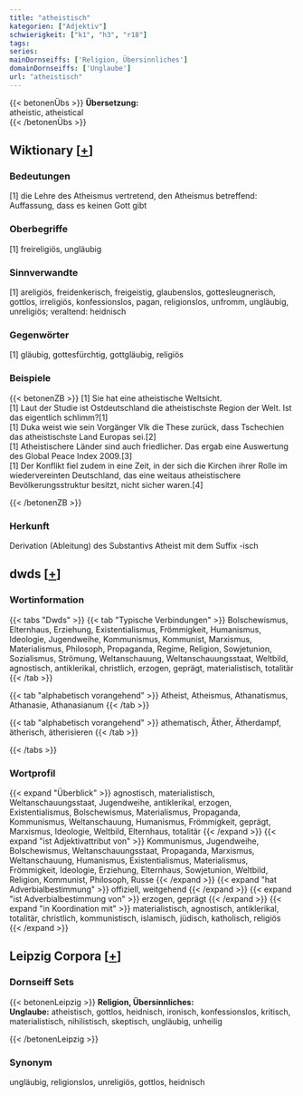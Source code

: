 ```yaml
---
title: "atheistisch"
kategorien: ["Adjektiv"]
schwierigkeit: ["k1", "h3", "r18"]
tags:
series:
mainDornseiffs: ['Religion, Übersinnliches']
domainDornseiffs: ['Unglaube']
url: "atheistisch"
---
```


{{< betonenÜbs >}}
**Übersetzung:**  
atheistic, atheistical  
{{< /betonenÜbs >}}

## Wiktionary [[+](https://de.wiktionary.org/wiki/atheistisch)]

### Bedeutungen
[1] die Lehre des Atheismus vertretend, den Atheismus betreffend: Auffassung, dass es keinen Gott gibt  

### Oberbegriffe
[1] freireligiös, ungläubig  

### Sinnverwandte
[1] areligiös, freidenkerisch, freigeistig, glaubenslos, gottesleugnerisch, gottlos, irreligiös, konfessionslos, pagan, religionslos, unfromm, ungläubig, unreligiös; veraltend: heidnisch  

### Gegenwörter
[1] gläubig, gottesfürchtig, gottgläubig, religiös  

### Beispiele
{{< betonenZB >}}
[1] Sie hat eine atheistische  Weltsicht.  
[1] Laut der Studie ist Ostdeutschland die atheistischste Region der Welt. Ist das eigentlich schlimm?[1]  
[1] Duka weist wie sein Vorgänger Vlk die These zurück, dass Tschechien das atheistischste Land Europas sei.[2]  
[1] Atheistischere Länder sind auch friedlicher. Das ergab eine Auswertung des Global Peace Index 2009.[3]  
[1] Der Konflikt fiel zudem in eine Zeit, in der sich die Kirchen ihrer Rolle im wiedervereinten Deutschland, das eine weitaus atheistischere Bevölkerungsstruktur besitzt, nicht sicher waren.[4]  

{{< /betonenZB >}}
### Herkunft
Derivation (Ableitung) des Substantivs Atheist mit dem Suffix -isch  



## dwds [[+](https://www.dwds.de/wb/atheistisch)]

### Wortinformation
{{< tabs "Dwds" >}}
{{< tab "Typische Verbindungen" >}}
Bolschewismus, Elternhaus, Erziehung, Existentialismus, Frömmigkeit, Humanismus, Ideologie, Jugendweihe, Kommunismus, Kommunist, Marxismus, Materialismus, Philosoph, Propaganda, Regime, Religion, Sowjetunion, Sozialismus, Strömung, Weltanschauung, Weltanschauungsstaat, Weltbild, agnostisch, antiklerikal, christlich, erzogen, geprägt, materialistisch, totalitär
{{< /tab >}}

{{< tab "alphabetisch vorangehend" >}}
Atheist, Atheismus, Athanatismus, Athanasie, Athanasianum
{{< /tab >}}

{{< tab "alphabetisch vorangehend" >}}
athematisch, Äther, Ätherdampf, ätherisch, ätherisieren
{{< /tab >}}

{{< /tabs >}}

### Wortprofil
{{< expand "Überblick" >}} agnostisch, materialistisch, Weltanschauungsstaat, Jugendweihe, antiklerikal, erzogen, Existentialismus, Bolschewismus, Materialismus, Propaganda, Kommunismus, Weltanschauung, Humanismus, Frömmigkeit, geprägt, Marxismus, Ideologie, Weltbild, Elternhaus, totalitär {{< /expand >}}
{{< expand "ist Adjektivattribut von" >}} Kommunismus, Jugendweihe, Bolschewismus, Weltanschauungsstaat, Propaganda, Marxismus, Weltanschauung, Humanismus, Existentialismus, Materialismus, Frömmigkeit, Ideologie, Erziehung, Elternhaus, Sowjetunion, Weltbild, Religion, Kommunist, Philosoph, Russe {{< /expand >}}
{{< expand "hat Adverbialbestimmung" >}} offiziell, weitgehend {{< /expand >}}
{{< expand "ist Adverbialbestimmung von" >}} erzogen, geprägt {{< /expand >}}
{{< expand "in Koordination mit" >}} materialistisch, agnostisch, antiklerikal, totalitär, christlich, kommunistisch, islamisch, jüdisch, katholisch, religiös {{< /expand >}}

## Leipzig Corpora [[+](https://corpora.uni-leipzig.de/en/res?word=atheistisch&corpusId=deu_newscrawl-public_2018)]

### Dornseiff Sets
{{< betonenLeipzig >}}
**Religion, Übersinnliches:**  
**Unglaube:** atheistisch, gottlos, heidnisch, ironisch, konfessionslos, kritisch, materialistisch, nihilistisch, skeptisch, ungläubig, unheilig  

{{< /betonenLeipzig >}}

### Synonym
ungläubig, religionslos, unreligiös, gottlos, heidnisch

